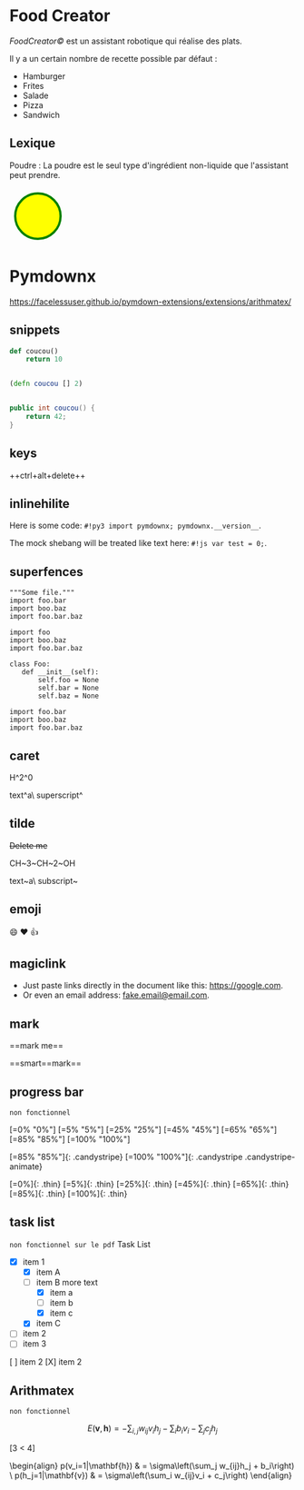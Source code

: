# Food Creator 


<!-- {{ image("1024.jpg", "tanos    jff j", "50") }} -->


<!-- {{ image("NewTux.svg", "fsddfffjf    jff j", "65") }} -->
*FoodCreator&copy;* est un assistant robotique qui réalise des plats.

Il y a un certain nombre de recette possible par défaut : 

- Hamburger
- Frites
- Salade
- Pizza
- Sandwich 

## Lexique

Poudre : La poudre est le seul type d'ingrédient non-liquide que l'assistant peut prendre.

<svg width="100" height="100">
  <circle cx="50" cy="50" r="40" stroke="green" stroke-width="4" fill="yellow" />
</svg>
 
<!-- INCLUE
<img
    src="NewTux.svg"
    alt="un triangle aux trois côtés égaux"
    height="87px"
    width="100px" />


END -->


# Pymdownx
https://facelessuser.github.io/pymdown-extensions/extensions/arithmatex/ 
 

## snippets
``` python
def coucou()
    return 10

```

``` clojure

(defn coucou [] 2)

```

``` csharp

public int coucou() {
    return 42;
}

```

## keys 
++ctrl+alt+delete++





## inlinehilite
Here is some code: `#!py3 import pymdownx; pymdownx.__version__`.

The mock shebang will be treated like text here: ` #!js var test = 0; `.





## superfences
``` {linenums="10"}
"""Some file."""
import foo.bar
import boo.baz
import foo.bar.baz
```
 
```{.py3 hl_lines="1-2 5 7-8" linenums="10"}
import foo
import boo.baz
import foo.bar.baz

class Foo:
   def __init__(self):
       self.foo = None
       self.bar = None
       self.baz = None
```

```{.py3 title="My Cool Header"}
import foo.bar
import boo.baz
import foo.bar.baz
```


## caret
H^2^0

text^a\ superscript^
  

## tilde
~~Delete me~~

CH~3~CH~2~OH

text~a\ subscript~



## emoji 
:smile: :heart: :thumbsup:


## magiclink
- Just paste links directly in the document like this: https://google.com.
- Or even an email address: fake.email@email.com. 



## mark

==mark me==

==smart==mark==



## progress bar  
`non fonctionnel`

[=0% "0%"]
[=5% "5%"]
[=25% "25%"]
[=45% "45%"]
[=65% "65%"]
[=85% "85%"]
[=100% "100%"]

[=85% "85%"]{: .candystripe}
[=100% "100%"]{: .candystripe .candystripe-animate}

[=0%]{: .thin}
[=5%]{: .thin}
[=25%]{: .thin}
[=45%]{: .thin}
[=65%]{: .thin}
[=85%]{: .thin}
[=100%]{: .thin}





## task list
`non fonctionnel sur le pdf`
Task List

- [X] item 1
    * [X] item A
    * [ ] item B
        more text
        + [x] item a
        + [ ] item b
        + [x] item c
    * [X] item C
- [ ] item 2
- [ ] item 3

[ ] item 2
[X] item 2











## Arithmatex
`non fonctionnel`


$$
E(\mathbf{v}, \mathbf{h}) = -\sum_{i,j}w_{ij}v_i h_j - \sum_i b_i v_i - \sum_j c_j h_j
$$

\[3 < 4\]

\begin{align}
    p(v_i=1|\mathbf{h}) & = \sigma\left(\sum_j w_{ij}h_j + b_i\right) \\
    p(h_j=1|\mathbf{v}) & = \sigma\left(\sum_i w_{ij}v_i + c_j\right)
\end{align}
